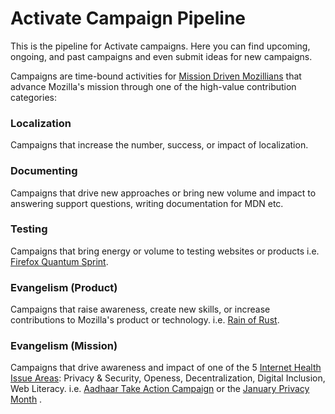 # Activate Campaign Pipeline

This is the pipeline for Activate campaigns. Here you can find upcoming, ongoing, and past campaigns and even submit ideas for new campaigns. 

Campaigns are time-bound activities for [Mission Driven Mozillians](https://wiki.mozilla.org/Innovation/Projects/Mission-Driven_Mozillians_Strategy) that advance Mozilla's mission through one of the high-value contribution categories:  

### Localization
Campaigns that increase the number, success, or impact of localization.

### Documenting
Campaigns that drive new approaches or bring new volume and impact to answering support questions, writing documentation for MDN etc.  

### Testing 
Campaigns that bring energy or volume to testing websites or products i.e. [Firefox Quantum Sprint](https://firefoxsprint.mozilla.community/).

### Evangelism (Product)
Campaigns that raise awareness, create new skills, or increase contributions to Mozilla's product or technology. i.e. [Rain of Rust](https://blog.mozillaindia.org/1932).

### Evangelism (Mission)
Campaigns that drive awareness and impact of one of the 5 [Internet Health Issue Areas](https://www.mozilla.org/en-US/internet-health/): Privacy & Security, Openess, Decentralization, Digital Inclusion, Web Literacy. i.e. [Aadhaar Take Action Campaign](https://foundation.mozilla.org/campaigns/aadhaar/take-action/) or the [January Privacy Month](https://wiki.mozilla.org/India/task_force/Policy_and_Advocacy/January_Privacy_Month_Campaign) .
